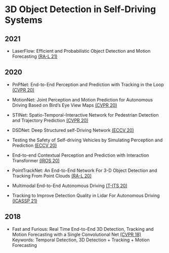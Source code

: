 # 3D Object Detection in Self-Driving Systems

## 2021

- LaserFlow: Efficient and Probabilistic Object Detection and Motion Forecasting [(RA-L 21)](https://ieeexplore.ieee.org/stamp/stamp.jsp?arnumber=9310205)

## 2020

- PnPNet: End-to-End Perception and Prediction with Tracking in the Loop [(CVPR 20)](https://openaccess.thecvf.com/content_CVPR_2020/papers/Liang_PnPNet_End-to-End_Perception_and_Prediction_With_Tracking_in_the_Loop_CVPR_2020_paper.pdf)

- MotionNet: Joint Perception and Motion Prediction for Autonomous Driving Based on Bird’s Eye View Maps [(CVPR 20)](https://openaccess.thecvf.com/content_CVPR_2020/papers/Wu_MotionNet_Joint_Perception_and_Motion_Prediction_for_Autonomous_Driving_Based_CVPR_2020_paper.pdf)

- STINet: Spatio-Temporal-Interactive Network for Pedestrian Detection and Trajectory Prediction [(CVPR 20)](https://openaccess.thecvf.com/content_CVPR_2020/papers/Zhang_STINet_Spatio-Temporal-Interactive_Network_for_Pedestrian_Detection_and_Trajectory_Prediction_CVPR_2020_paper.pdf)

- DSDNet: Deep Structured self-Driving Network [(ECCV 20)](http://www.ecva.net/papers/eccv_2020/papers_ECCV/papers/123660154.pdf)

- Testing the Safety of Self-driving Vehicles by Simulating Perception and Prediction [(ECCV 20)](https://arxiv.org/pdf/2008.06020.pdf)

- End-to-end Contextual Perception and Prediction with Interaction Transformer [(IROS 20)](https://ieeexplore.ieee.org/stamp/stamp.jsp?arnumber=9341392)

- PointTrackNet: An End-to-End Network For 3-D Object Detection and Tracking From Point Clouds [(RA-L 20)](https://ieeexplore.ieee.org/stamp/stamp.jsp?arnumber=9000527)

- Multimodal End-to-End Autonomous Driving [(T-ITS 20)](https://ieeexplore.ieee.org/stamp/stamp.jsp?arnumber=9165167)

- Tracking to Improve Detection Quality in Lidar For Autonomous Driving [(ICASSP 21)](https://ieeexplore.ieee.org/stamp/stamp.jsp?arnumber=9053041)

## 2018

- Fast and Furious: Real Time End-to-End 3D Detection, Tracking and Motion Forecasting with a Single Convolutional Net [(CVPR 18)](https://openaccess.thecvf.com/content_cvpr_2018/papers/Luo_Fast_and_Furious_CVPR_2018_paper.pdf)\
Keywords: Temporal Detection, 3D Detection + Tracking + Motion Forecasting 